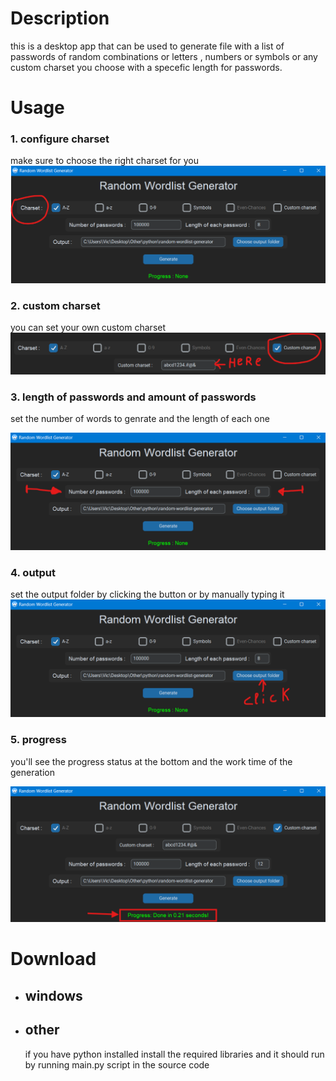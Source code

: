 # Description

this is a desktop app that can be used to generate file with a list of passwords of random combinations or letters , numbers or symbols or any custom charset you choose with a specefic length for passwords.

# Usage

### 1. configure charset

make sure to choose the right charset for you
![charset](./doc/charset.png)

### 2. custom charset

you can set your own custom charset
![custom charset](./doc/custom%20charset.png)

### 3. length of passwords and amount of passwords

set the number of words to genrate and the length of each one

![count](./doc/number%20&&%20count.png)

### 4. output

set the output folder by clicking the button or by manually typing it
![output](./doc/output.png)

### 5. progress

you'll see the progress status at the bottom and the work time of the generation

![progress](./doc/progress.png)

# Download

- ## windows
  <!--[Wordlist generator.exe](https://www.mediafire.com/file/cmgwkssbivrqvno/WORDLIST_GENERATOR.zip/file) -->
- ## other
  if you have python installed install the required libraries and it should run by running main\.py script in the source code
